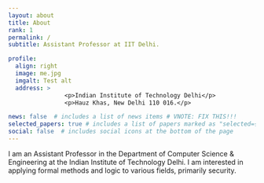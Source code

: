 ```yaml
---
layout: about
title: About
rank: 1
permalink: /
subtitle: Assistant Professor at IIT Delhi.

profile:
  align: right
  image: me.jpg
  imgalt: Test alt
  address: >
				<p>Indian Institute of Technology Delhi</p>
				<p>Hauz Khas, New Delhi 110 016.</p>

news: false  # includes a list of news items # VNOTE: FIX THIS!!!
selected_papers: true # includes a list of papers marked as "selected={true}"
social: false  # includes social icons at the bottom of the page
---
```


I am an Assistant Professor in the Department of Computer Science &amp; Engineering at the Indian Institute of Technology Delhi. I am interested in applying formal methods and logic to various fields, primarily security.

<!-- I completed my PhD at <a href="https://www.cmi.ac.in" target="_blank">Chennai Mathematical Institute</a>, where I was advised by <a href="https://www.imsc.res.in/~jam/" target="_blank">R Ramanujam</a> and <a href="https://www.cmi.ac.in/~spsuresh" target="_blank">S P Suresh</a>. I worked on the formal modelling and verification of security protocols involving certification. After my PhD, I worked at <a href="https://www.cnrs.fr" target="_blank">CNRS, France</a>, <a href="https://www.ericsson.com/en/careers/research" target="_blank">Ericsson Research</a>, and the <a href="https://www.ucsc.edu" target="_blank">University of Callifornia Santa Cruz</a>. -->

<!-- Put your address / P.O. box / other info right below your picture. You can also disable any these elements by editing `profile` property of the YAML header of your `_pages/about.md`. Edit `_bibliography/papers.bib` and Jekyll will render your [publications page](/al-folio/publications/) automatically. -->

<!-- Link to your social media connections, too. This theme is set up to use [Font Awesome icons](http://fortawesome.github.io/Font-Awesome/) and [Academicons](https://jpswalsh.github.io/academicons/), like the ones below. Add your Facebook, Twitter, LinkedIn, Google Scholar, or just disable all of them. -->
